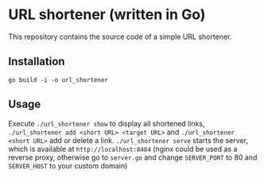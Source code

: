 # URL shortener (written in Go)

This repository contains the source code of a simple URL shortener. 

## Installation
```
go build -i -o url_shortener
```

## Usage
Execute `./url_shortener show` to display all shortened links, `./url_shortener add <short URL> <target URL>` and `./url_shortener <short URL>` add or delete a link. `./url_shortener serve` starts the server, which is available at `http://localhost:8484` (nginx could be used as a reverse proxy, otherwise go to `server.go` and change `SERVER_PORT` to 80 and `SERVER_HOST` to your custom domain)